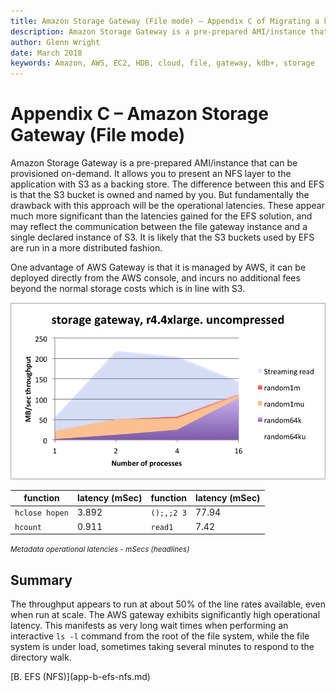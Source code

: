 ```yaml
---
title: Amazon Storage Gateway (File mode) – Appendix C of Migrating a kdb+ HDB to Amazon EC2 – Cloud – kdb+ and q documentation
description: Amazon Storage Gateway is a pre-prepared AMI/instance that can be provisioned on-demand. It allows you to present an NFS layer to the application with S3 as a backing store. The difference between this and EFS is that the S3 bucket is owned and named by you. But fundamentally the drawback with this approach will be the operational latencies. These appear much more significant than the latencies gained for the EFS solution, and may reflect the communication between the file gateway instance and a single declared instance of S3. It is likely that the S3 buckets used by EFS are run in a more distributed fashion.
author: Glenn Wright
date: March 2018
keywords: Amazon, AWS, EC2, HDB, cloud, file, gateway, kdb+, storage
---
```

# Appendix C – Amazon Storage Gateway (File mode)



Amazon Storage Gateway is a pre-prepared AMI/instance that can be
provisioned on-demand. It allows you to present an NFS layer to the
application with S3 as a backing store. The difference between this and
EFS is that the S3 bucket is owned and named by you. But fundamentally
the drawback with this approach will be the operational latencies. These
appear much more significant than the latencies gained for the EFS
solution, and may reflect the communication between the file gateway
instance and a single declared instance of S3. It is likely that the S3
buckets used by EFS are run in a more distributed fashion.

One advantage of AWS Gateway is that it is managed by AWS, it can be
deployed directly from the AWS console, and incurs no additional fees
beyond the normal storage costs which is in line with S3.

![](img/media/image31.png)

function       | latency (mSec) | function   | latency (mSec)
---------------|----------------|------------|---------------
`hclose hopen` | 3.892          | `();,;2 3` | 77.94
`hcount`       | 0.911          | `read1`    | 7.42

<small>_Metadata operational latencies - mSecs (headlines)_</small>


## Summary

The throughput appears to run at about 50% of the line rates available, even when run at scale.
The AWS gateway exhibits significantly high operational latency.
This manifests as very long wait times when performing an interactive `ls -l` command from the root of the file system, while the file system is under load, sometimes taking several minutes to respond to the directory walk.


<div class="kx-nav" markdown="1">
<div class="kx-nav-prev">[B. EFS (NFS)](app-b-efs-nfs.md)</div>
</div>

